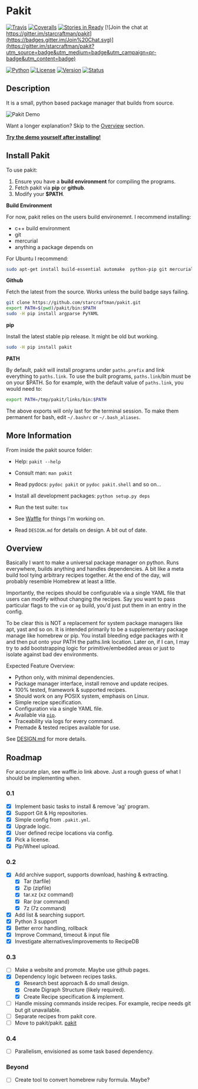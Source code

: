 # Pakit

[![Travis](https://travis-ci.org/starcraftman/pakit.svg?branch=master)](https://travis-ci.org/starcraftman/pakit)
[![Coveralls](https://coveralls.io/repos/starcraftman/pakit/badge.svg?branch=master&service=github)](https://coveralls.io/github/starcraftman/pakit?branch=master)
[![Stories in Ready](https://badge.waffle.io/starcraftman/pakit.svg?label=ready&title=Ready)](http://waffle.io/starcraftman/pakit)
[![Join the chat at https://gitter.im/starcraftman/pakit](https://badges.gitter.im/Join%20Chat.svg)](https://gitter.im/starcraftman/pakit?utm_source=badge&utm_medium=badge&utm_campaign=pr-badge&utm_content=badge)

[![Python](https://img.shields.io/pypi/pyversions/pakit.svg)](https://pypi.python.org/pypi/pakit)
[![License](https://img.shields.io/pypi/l/Django.svg)](https://pypi.python.org/pypi/pakit)
[![Version](https://img.shields.io/pypi/v/pakit.svg)](https://pypi.python.org/pypi/pakit)
[![Status](https://img.shields.io/pypi/status/pakit.svg)](https://pypi.python.org/pypi/pakit)

## Description

It is a small, python based package manager that builds from source.

![Pakit Demo](https://github.com/pakit/demo/raw/master/demo.gif)

Want a longer explanation? Skip to the [Overview](https://github.com/starcraftman/pakit#overview) section.

**[Try the demo yourself after installing!](https://github.com/starcraftman/pakit/blob/master/DEMO.md#demo)**

## Install Pakit

To use pakit:

1. Ensure you have a **build environment** for compiling the programs.
2. Fetch pakit via **pip** or **github**.
3. Modify your **$PATH**.

**Build Environment**

For now, pakit relies on the users build environemnt. I recommend installing:
* c++ build environment
* git
* mercurial
* anything a package depends on

For Ubuntu I recommend:
```bash
sudo apt-get install build-essential automake  python-pip git mercurial liblzma-dev libevent-dev ncurses-dev
```

**Github**

Fetch the latest from the source. Works unless the build badge says failing.

```bash
git clone https://github.com/starcraftman/pakit.git
export PATH=$(pwd)/pakit/bin:$PATH
sudo -H pip install argparse PyYAML
```

**pip**

Install the latest stable pip release. It might be old but working.

```bash
sudo -H pip install pakit
```

**PATH**

By default, pakit will install programs under `paths.prefix` and link everything to `paths.link`.
To use the built programs, `paths.link`/bin must be on your $PATH.
So for example, with the default value of `paths.link`, you would need to:

```bash
export PATH=/tmp/pakit/links/bin:$PATH
```

The above exports will only last for the terminal session.
To make them permanent for bash, edit `~/.bashrc` or `~/.bash_aliases`.

## More Information

From inside the pakit source folder:

* Help: `pakit --help`

* Consult man: `man pakit`

* Read pydocs: `pydoc pakit` or `pydoc pakit.shell` and so on...

* Install all development packages: `python setup.py deps`

* Run the test suite: `tox`

* See [Waffle](http://waffle.io/starcraftman/pakit) for things I'm working on.

* Read `DESIGN.md` for details on design. A bit out of date.

## Overview

Basically I want to make a universal package manager on python.
Runs everywhere, builds anything and handles dependencies.
A bit like a meta build tool tying arbitrary recipes together.
At the end of the day, will probably resemble Homebrew at least a little.

Importantly, the recipes should be configurable via a single YAML file
that users can modify without changing the recipes. Say you want to pass
particular flags to the `vim` or `ag` build, you'd just put them in an entry
in the config.

To be clear this is NOT a replacement for system package managers like apt, yast and so on.
It is intended primarily to be a supplementary package manage like homebrew or pip.
You install bleeding edge packages with it and then put onto your PATH the paths.link location.
Later on, if I can, I may try to add bootstrapping logic for primitive/embedded areas
or just to isolate against bad dev environments.

Expected Feature Overview:
* Python only, with minimal dependencies.
* Package manager interface, install remove and update recipes.
* 100% tested, framework & supported recipes.
* Should work on any POSIX system, emphasis on Linux.
* Simple recipe specification.
* Configuration via a single YAML file.
* Available via [`pip`](https://pypi.python.org/pypi/pakit).
* Traceability via logs for every command.
* Premade & tested recipes available for use.

See [DESIGN.md](https://github.com/starcraftman/pakit/blob/master/DESIGN.md) for more details.

## Roadmap
For accurate plan, see waffle.io link above.
Just a rough guess of what I should be implementing when.

### 0.1
- [x] Implement basic tasks to install & remove 'ag' program.
- [x] Support Git & Hg repositories.
- [x] Simple config from `.pakit.yml`.
- [x] Upgrade logic.
- [x] User defined recipe locations via config.
- [x] Pick a license.
- [x] Pip/Wheel upload.

### 0.2
- [x] Add archive support, supports download, hashing & extracting.
  - [x] Tar (tarfile)
  - [x] Zip (zipfile)
  - [x] tar.xz (xz command)
  - [x] Rar (rar command)
  - [x] 7z (7z command)
- [x] Add list & searching support.
- [x] Python 3 support
- [x] Better error handling, rollback
- [x] Improve Command, timeout & input file
- [x] Investigate alternatives/improvements to RecipeDB

### 0.3
- [ ] Make a website and promote. Maybe use github pages.
- [x] Dependency logic between recipes tasks.
  - [x] Research best approach & do small design.
  - [x] Create Digraph Structure (likely required).
  - [x] Create Recipe specification & implement.
- [ ] Handle missing commands inside recipes. For example, recipe needs git but git unavailable.
- [ ] Separate recipes from pakit core.
- [ ] Move to pakit/pakit. [pakit](https://github.com/pakit)

### 0.4
- [ ] Parallelism, envisioned as some task based dependency.

### Beyond
- [ ] Create tool to convert homebrew ruby formula. Maybe?
